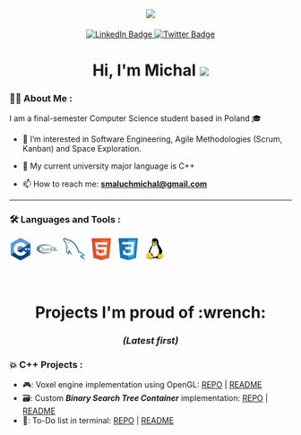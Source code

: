 <div id="header" align="center" padding="500">
  <img src="https://user-images.githubusercontent.com/11234896/183734991-1a1088ba-13b9-4a4f-926a-4d1c096ecfee.png" width="360"/>
  
<div id="badges">
<br>
  <div id="badges">
  <a href="https://www.linkedin.com/in/michał-smaluch-336724168/" target="_blank">
    <img src="https://img.shields.io/badge/LinkedIn-blue?style=for-the-badge&logo=linkedin&logoColor=white" alt="LinkedIn Badge"/>
    </a>
  <a href="https://twitter.com/MichalSmaluch" target="_blank">
    <img src="https://img.shields.io/badge/Twitter-blue?style=for-the-badge&logo=twitter&logoColor=white" alt="Twitter Badge"/>
  </a>
</div>
</div>
<h1>
  Hi, I'm Michal
  <img src="https://media.giphy.com/media/hvRJCLFzcasrR4ia7z/giphy.gif" width="30px"/>
</h1>
</div>


### :man_technologist: About Me :
I am a final-semester Computer Science student based in Poland :mortar_board:
- :telescope: I’m interested in Software Engineering, Agile Methodologies (Scrum, Kanban) and Space Exploration.

- :seedling: My current university major language is C++

- :mailbox: How to reach me: **smaluchmichal@gmail.com**

---

### :hammer_and_wrench: Languages and Tools :

<div>
  <img src="https://github.com/devicons/devicon/blob/master/icons/cplusplus/cplusplus-original.svg" title="C++" alt="C++" width="40" height="40"/>&nbsp;
  <img src="https://github.com/devicons/devicon/blob/master/icons/opengl/opengl-plain.svg" title="OpenGL"  alt="OpenGL" width="40" height="40"/>&nbsp;
  <img src="https://github.com/devicons/devicon/blob/master/icons/mysql/mysql-original.svg" title="MySQL"  alt="MySQL" width="40" height="40"/>&nbsp;
  <img src="https://github.com/devicons/devicon/blob/master/icons/html5/html5-original.svg" title="HTML"  alt="HTML" width="40" height="40"/>&nbsp;
  <img src="https://github.com/devicons/devicon/blob/master/icons/css3/css3-original.svg" title="CSS3"  alt="CSS3" width="40" height="40"/>&nbsp;
  <img src="https://github.com/devicons/devicon/blob/master/icons/linux/linux-original.svg" title="Linux"  alt="Linux" width="40" height="40"/>&nbsp;
</div>

<div id="anotherheader" align="center" padding="500">
<h1>
<br>
  Projects I'm proud of :wrench:
</h1>
<h3>
<i>(Latest first)</i>
</h3>
</div>

###  :collision: C++ Projects :

- 🎮: Voxel engine implementation using OpenGL: [REPO](https://github.com/drago20013/CP4_Blocky) | [README](https://github.com/drago20013/CP4_Blocky/blob/main/README.md)
- 🗃️: Custom ***Binary Search Tree Container*** implementation: [REPO](https://github.com/drago20013/BinarySearchTree) | [README](https://github.com/drago20013/BinarySearchTree/blob/main/README.md)
- 🧰: To-Do list in terminal: [REPO](https://github.com/drago20013/Todo-List) | [README](https://github.com/drago20013/Todo-List/blob/main/README.md)

